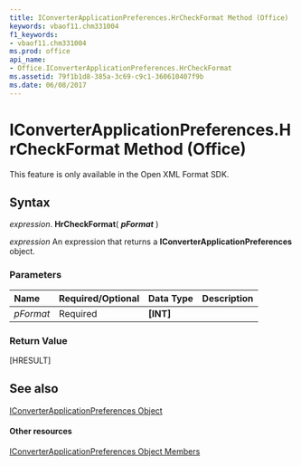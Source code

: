 ```yaml
---
title: IConverterApplicationPreferences.HrCheckFormat Method (Office)
keywords: vbaof11.chm331004
f1_keywords:
- vbaof11.chm331004
ms.prod: office
api_name:
- Office.IConverterApplicationPreferences.HrCheckFormat
ms.assetid: 79f1b1d8-385a-3c69-c9c1-360610407f9b
ms.date: 06/08/2017
---
```



# IConverterApplicationPreferences.HrCheckFormat Method (Office)

This feature is only available in the Open XML Format SDK.


## Syntax

 _expression_. **HrCheckFormat**( **_pFormat_** )

 _expression_ An expression that returns a **IConverterApplicationPreferences** object.


### Parameters



|**Name**|**Required/Optional**|**Data Type**|**Description**|
|:-----|:-----|:-----|:-----|
| _pFormat_|Required|**[INT]**||

### Return Value

[HRESULT]


## See also


[IConverterApplicationPreferences Object](iconverterapplicationpreferences-object-office.md)
#### Other resources


[IConverterApplicationPreferences Object Members](iconverterapplicationpreferences-members-office.md)


